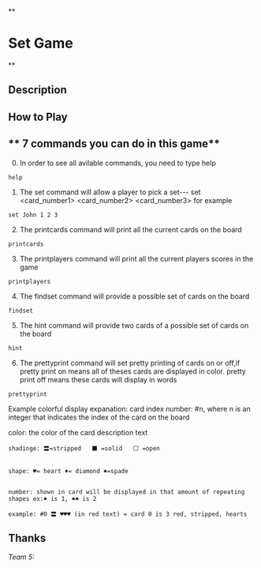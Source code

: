 
**

**Set Game**
========

**



**Description**
-------------


**How to Play**
---------------------



** 7 commands you can do in this game**
-----------------------------------------------------
0. In order to see all avilable commands, you  need to type help

`help`

1. The set command will allow a player to pick a set--- set <player> <card_number1> <card_number2> <card_number3>
for example

`set John 1 2 3`

2. The printcards command will print all the current cards on the board

`printcards`

3. The printplayers command will print all the current players scores in the game

`printplayers`

4. The findset command will provide a possible set of cards on the board

`findset`

5. The hint command will provide two cards of a possible set of cards on the board

`hint`

6. The prettyprint command will set pretty printing of cards on or off,if pretty print on means all of theses cards are displayed in color. pretty print off means these cards will display in words

`prettyprint`
   
 Example colorful display expanation:
    card index number: #n, where n is an integer that indicates the index of the card on the board
    

color: the color of the card description text
   
   
    shadinge: 〓=stripped   ⬛ =solid   ⬜ =open
    
    
    shape: ♥= heart ♦= diamond ♠=spade
   
   
    number: shown in card will be displayed in that amount of repeating shapes ex:♠ is 1, ♠♠ is 2

    example: #0 〓 ♥♥♥ (in red text) = card 0 is 3 red, stripped, hearts

**Thanks**
---------------------------
*Team 5:*




